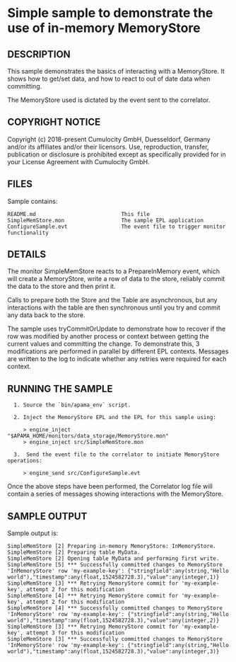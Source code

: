 # Simple sample to demonstrate the use of in-memory MemoryStore

## DESCRIPTION

   This sample demonstrates the basics of interacting with a MemoryStore. It shows how to get/set data,
   and how to react to out of date data when committing.

   The MemoryStore used is dictated by the event sent to the correlator. 


## COPYRIGHT NOTICE

   Copyright (c) 2018-present Cumulocity GmbH, Duesseldorf, Germany and/or its affiliates and/or their licensors.
   Use, reproduction, transfer, publication or disclosure is prohibited except as specifically provided for in your License Agreement with Cumulocity GmbH.


## FILES

  Sample contains:

    README.md                           This file
    SimpleMemStore.mon                  The sample EPL application
    ConfigureSample.evt                 The event file to trigger monitor functionality

## DETAILS

   The monitor SimpleMemStore reacts to a PrepareInMemory 
   event, which will create a MemoryStore, write a row of
   data to the store, reliably commit the data to the store and then print it.

   Calls to prepare both the Store and the Table are asynchronous, but any
   interactions with the table are then synchronous until you try and commit
   any data back to the store.
   
   The sample uses tryCommitOrUpdate to demonstrate how to recover if the row was
   modified by another process or context between getting the current values and
   committing the change. To demonstrate this, 3 modifications are performed in
   parallel by different EPL contexts. Messages are written to the log to indicate
   whether any retries were required for each context.

## RUNNING THE SAMPLE

      1. Source the `bin/apama_env` script.
      
      2. Inject the MemoryStore EPL and the EPL for this sample using:

         > engine_inject "$APAMA_HOME/monitors/data_storage/MemoryStore.mon"
         > engine_inject src/SimpleMemStore.mon

      3.  Send the event file to the correlator to initiate MemoryStore operations:
         
         > engine_send src/ConfigureSample.evt
         
   Once the above steps have been performed, the Correlator log file will 
   contain a series of messages showing interactions with the MemoryStore.
   
    
## SAMPLE OUTPUT


Sample output is:

    SimpleMemStore [2] Preparing in-memory MemoryStore: InMemoryStore.
    SimpleMemStore [2] Preparing table MyData.
    SimpleMemStore [2] Opening table MyData and performing first write.
    SimpleMemStore [5] *** Successfully committed changes to MemoryStore 'InMemoryStore' row 'my-example-key': {"stringfield":any(string,"Hello world"),"timestamp":any(float,1524582728.3),"value":any(integer,1)}
    SimpleMemStore [3] *** Retrying MemoryStore commit for 'my-example-key', attempt 2 for this modification
    SimpleMemStore [4] *** Retrying MemoryStore commit for 'my-example-key', attempt 2 for this modification
    SimpleMemStore [4] *** Successfully committed changes to MemoryStore 'InMemoryStore' row 'my-example-key': {"stringfield":any(string,"Hello world"),"timestamp":any(float,1524582728.3),"value":any(integer,2)}
    SimpleMemStore [3] *** Retrying MemoryStore commit for 'my-example-key', attempt 3 for this modification
    SimpleMemStore [3] *** Successfully committed changes to MemoryStore 'InMemoryStore' row 'my-example-key': {"stringfield":any(string,"Hello world"),"timestamp":any(float,1524582728.3),"value":any(integer,3)}
